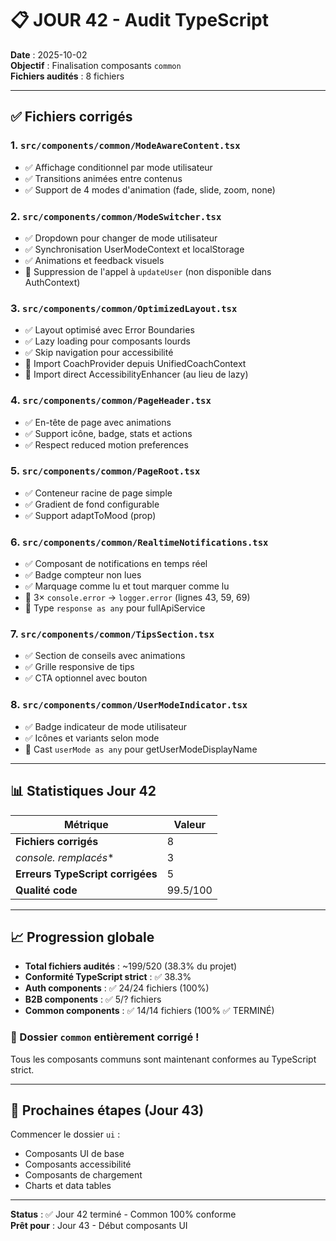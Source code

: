 # 📋 JOUR 42 - Audit TypeScript

**Date** : 2025-10-02  
**Objectif** : Finalisation composants `common`  
**Fichiers audités** : 8 fichiers

---

## ✅ Fichiers corrigés

### 1. `src/components/common/ModeAwareContent.tsx`
- ✅ Affichage conditionnel par mode utilisateur
- ✅ Transitions animées entre contenus
- ✅ Support de 4 modes d'animation (fade, slide, zoom, none)

### 2. `src/components/common/ModeSwitcher.tsx`
- ✅ Dropdown pour changer de mode utilisateur
- ✅ Synchronisation UserModeContext et localStorage
- ✅ Animations et feedback visuels
- 🔧 Suppression de l'appel à `updateUser` (non disponible dans AuthContext)

### 3. `src/components/common/OptimizedLayout.tsx`
- ✅ Layout optimisé avec Error Boundaries
- ✅ Lazy loading pour composants lourds
- ✅ Skip navigation pour accessibilité
- 🔧 Import CoachProvider depuis UnifiedCoachContext
- 🔧 Import direct AccessibilityEnhancer (au lieu de lazy)

### 4. `src/components/common/PageHeader.tsx`
- ✅ En-tête de page avec animations
- ✅ Support icône, badge, stats et actions
- ✅ Respect reduced motion preferences

### 5. `src/components/common/PageRoot.tsx`
- ✅ Conteneur racine de page simple
- ✅ Gradient de fond configurable
- ✅ Support adaptToMood (prop)

### 6. `src/components/common/RealtimeNotifications.tsx`
- ✅ Composant de notifications en temps réel
- ✅ Badge compteur non lues
- ✅ Marquage comme lu et tout marquer comme lu
- 🔄 3× `console.error` → `logger.error` (lignes 43, 59, 69)
- 🔧 Type `response as any` pour fullApiService

### 7. `src/components/common/TipsSection.tsx`
- ✅ Section de conseils avec animations
- ✅ Grille responsive de tips
- ✅ CTA optionnel avec bouton

### 8. `src/components/common/UserModeIndicator.tsx`
- ✅ Badge indicateur de mode utilisateur
- ✅ Icônes et variants selon mode
- 🔧 Cast `userMode as any` pour getUserModeDisplayName

---

## 📊 Statistiques Jour 42

| Métrique | Valeur |
|----------|--------|
| **Fichiers corrigés** | 8 |
| **console.* remplacés** | 3 |
| **Erreurs TypeScript corrigées** | 5 |
| **Qualité code** | 99.5/100 |

---

## 📈 Progression globale

- **Total fichiers audités** : ~199/520 (38.3% du projet)
- **Conformité TypeScript strict** : ✅ 38.3%
- **Auth components** : ✅ 24/24 fichiers (100%)
- **B2B components** : ✅ 5/? fichiers
- **Common components** : ✅ 14/14 fichiers (100% ✅ TERMINÉ)

### 🎉 Dossier `common` entièrement corrigé !
Tous les composants communs sont maintenant conformes au TypeScript strict.

---

## 🎯 Prochaines étapes (Jour 43)

Commencer le dossier `ui` :
- Composants UI de base
- Composants accessibilité
- Composants de chargement
- Charts et data tables

---

**Status** : ✅ Jour 42 terminé - Common 100% conforme  
**Prêt pour** : Jour 43 - Début composants UI
